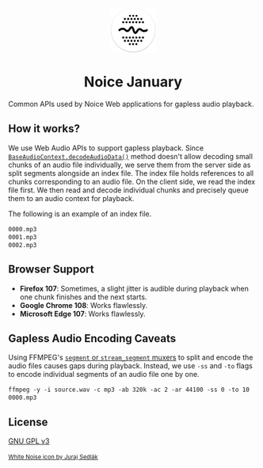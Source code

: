 <p align="center">
  <a href="https://trynoice.com">
    <img alt="Noice Logo" src="https://raw.githubusercontent.com/trynoice/.github/main/graphics/icon-round.png" width="92" />
  </a>
</p>
<h1 align="center">Noice January</h1>

Common APIs used by Noice Web applications for gapless audio playback.

## How it works?

We use Web Audio APIs to support gapless playback. Since
[`BaseAudioContext.decodeAudioData()`](https://developer.mozilla.org/en-US/docs/Web/API/BaseAudioContext/decodeAudioData)
method doesn't allow decoding small chunks of an audio file individually, we
serve them from the server side as split segments alongside an index file. The
index file holds references to all chunks corresponding to an audio file. On the
client side, we read the index file first. We then read and decode individual
chunks and precisely queue them to an audio context for playback.

The following is an example of an index file.

```plain
0000.mp3
0001.mp3
0002.mp3
```

## Browser Support

- **Firefox 107**: Sometimes, a slight jitter is audible during playback
  when one chunk finishes and the next starts.
- **Google Chrome 108**: Works flawlessly.
- **Microsoft Edge 107**: Works flawlessly.

## Gapless Audio Encoding Caveats

Using FFMPEG's [`segment` or `stream_segment`
muxers](https://ffmpeg.org/ffmpeg-formats.html#segment_002c-stream_005fsegment_002c-ssegment)
to split and encode the audio files causes gaps during playback. Instead, we use
`-ss` and `-to` flags to encode individual segments of an audio file one by one.

```console
ffmpeg -y -i source.wav -c mp3 -ab 320k -ac 2 -ar 44100 -ss 0 -to 10 0000.mp3
```

## License

[GNU GPL v3](LICENSE)

<a href="https://thenounproject.com/icon/white-noise-1287855/">
  <small>White Noise icon by Juraj Sedlák</small>
</a>
